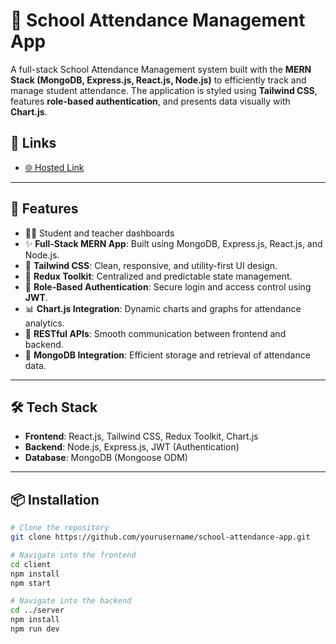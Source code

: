 # 🏫 School Attendance Management App

A full-stack School Attendance Management system built with the **MERN Stack (MongoDB, Express.js, React.js, Node.js)** to efficiently track and manage student attendance. The application is styled using **Tailwind CSS**, features **role-based authentication**, and presents data visually with **Chart.js**.

## 🔗 Links

- [🌐 Hosted Link](https://attendencemanagamentletest.onrender.com/teacherlogin) <!-- Replace with your deployed link -->

---

## 🚀 Features
- 🧑‍🏫 Student and teacher dashboards 
- ✨ **Full-Stack MERN App**: Built using MongoDB, Express.js, React.js, and Node.js.
- 🎨 **Tailwind CSS**: Clean, responsive, and utility-first UI design.
- 🧠 **Redux Toolkit**: Centralized and predictable state management.
- 🔐 **Role-Based Authentication**: Secure login and access control using **JWT**.
- 📊 **Chart.js Integration**: Dynamic charts and graphs for attendance analytics.
- 🔄 **RESTful APIs**: Smooth communication between frontend and backend.
- 📁 **MongoDB Integration**: Efficient storage and retrieval of attendance data.

---

## 🛠️ Tech Stack

- **Frontend**: React.js, Tailwind CSS, Redux Toolkit, Chart.js
- **Backend**: Node.js, Express.js, JWT (Authentication)
- **Database**: MongoDB (Mongoose ODM)

---

## 📦 Installation

```bash
# Clone the repository
git clone https://github.com/yourusername/school-attendance-app.git

# Navigate into the frontend
cd client
npm install
npm start

# Navigate into the backend
cd ../server
npm install
npm run dev
